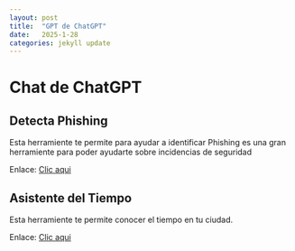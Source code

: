 ```yaml
---
layout: post
title:  "GPT de ChatGPT"
date:   2025-1-28
categories: jekyll update
---
```


# Chat de ChatGPT


## Detecta Phishing

Esta herramiente te permite para ayudar a identificar Phishing es una gran herramiente para poder ayudarte sobre incidencias de seguridad

Enlace: <a href="https://chatgpt.com/g/g-679892afc09c8191ac49c480a0033a50-detecta-phishing">Clic aqui</a>

## Asistente del Tiempo

Esta herramiente te permite conocer el tiempo en tu ciudad.

Enlace: <a href="https://chatgpt.com/g/g-67988e7b0d24819192871af990cda136-asistente-del-tiempo">Clic aqui</a>

